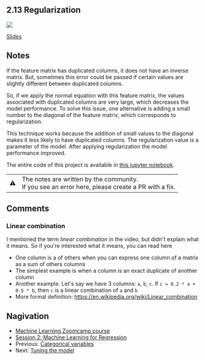 ## 2.13 Regularization

<a href="https://www.youtube.com/watch?v=91ve3EJlHBc&list=PL3MmuxUbc_hIhxl5Ji8t4O6lPAOpHaCLR&index=24"><img src="images/thumbnail-2-13.jpg"></a>

[Slides](https://www.slideshare.net/AlexeyGrigorev/ml-zoomcamp-2-slides)


## Notes

If the feature matrix has duplicated columns, it does not have an inverse matrix. But, sometimes this error could be passed if certain values are slightly different
between duplicated columns. 

So, if we apply the normal equation with this feature matrix, the values associated with duplicated columns are very large, which decreases
the model performance. To solve this issue, one alternative is adding a small number to the diagonal of the feature matrix, which corresponds to regularization. 

This technique 
works because the addition of small values to the diagonal makes it less likely to have duplicated columns. The regularization value is a parameter of the model. After applying 
regularization the model performance improved. 

The entire code of this project is available in [this jupyter notebook](https://github.com/alexeygrigorev/mlbookcamp-code/blob/master/chapter-02-car-price/02-carprice.ipynb).  

<table>
   <tr>
      <td>⚠️</td>
      <td>
         The notes are written by the community. <br>
         If you see an error here, please create a PR with a fix.
      </td>
   </tr>
</table>

## Comments
### Linear combination

I mentioned the term *linear combination* in the video, but didn't explain what it means. 
So if you're interested what it means, you can read here

* One column is a  of others when you can express one column of a matrix as a sum of others columns
* The simplest example is when a column is an exact duplicate of another column
* Another example. Let's say we have 3 columns: `a`, `b`, `c`. If `c = 0.2 * a + 0.5 * b`, then `c` is a linear combination of `a` and `b`
* More formal definition: https://en.wikipedia.org/wiki/Linear_combination


## Nagivation

* [Machine Learning Zoomcamp course](../)
* [Session 2: Machine Learning for Regression](./)
* Previous: [Categorical variables](12-categorical-variables.md)
* Next: [Tuning the model](14-tuning-model.md)

